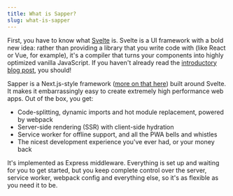 ```yaml
---
title: What is Sapper?
slug: what-is-sapper
---
```


First, you have to know what [Svelte](https://svelte.dev) is. Svelte is a UI framework with a bold new idea: rather than providing a library that you write code with (like React or Vue, for example), it's a compiler that turns your components into highly optimized vanilla JavaScript. If you haven't already read the  [introductory blog post](https://svelte.dev/blog/frameworks-without-the-framework), you should!

Sapper is a Next.js-style framework ([more on that here](blog/how-is-sapper-different-from-next)) built around Svelte. It makes it embarrassingly easy to create extremely high performance web apps. Out of the box, you get:

- Code-splitting, dynamic imports and hot module replacement, powered by webpack
- Server-side rendering (SSR) with client-side hydration
- Service worker for offline support, and all the PWA bells and whistles
- The nicest development experience you've ever had, or your money back

It's implemented as Express middleware. Everything is set up and waiting for you to get started, but you keep complete control over the server, service worker, webpack config and everything else, so it's as flexible as you need it to be.